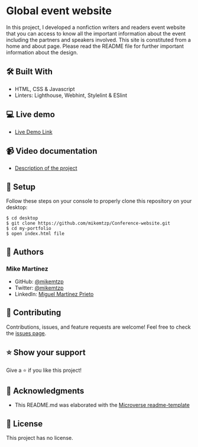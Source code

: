 # Global event website
In this project, I developed a nonfiction writers and readers event website that you can access to know all the important information about the event including the partners and speakers involved. This site is constituted from a home and about page. Please read the README file for further important information about the design.

## 🛠️ Built With

- HTML, CSS & Javascript
- Linters: Lighthouse, Webhint, Stylelint & ESlint

## 💻 Live demo
- [Live Demo Link]()

## 📹 Video documentation

- [Description of the project]()

## 🧮 Setup

Follow these steps on your console to properly clone this repository on your desktop:

```
$ cd desktop
$ git clone https://github.com/mikemtzp/Conference-website.git
$ cd my-portfolio
$ open index.html file
```

## 👤 Authors

### Mike Martínez

- GitHub: [@mikemtzp](https://github.com/mikemtzp)
- Twitter: [@mikemtzp](https://twitter.com/mikemtzp)
- LinkedIn: [Miguel Martínez Prieto](https://www.linkedin.com/in/miguel-mart%C3%ADnez-prieto-a42406166/)

## 🤝 Contributing

Contributions, issues, and feature requests are welcome!
Feel free to check the [issues page](https://github.com/mikemtzp/my-portfolio/issues).

## ⭐️ Show your support

Give a ⭐️ if you like this project!

## 🥇 Acknowledgments

- This README.md was elaborated with the [Microverse readme-template](https://github.com/microverseinc/readme-template)

## 📝 License

This project has no license.

